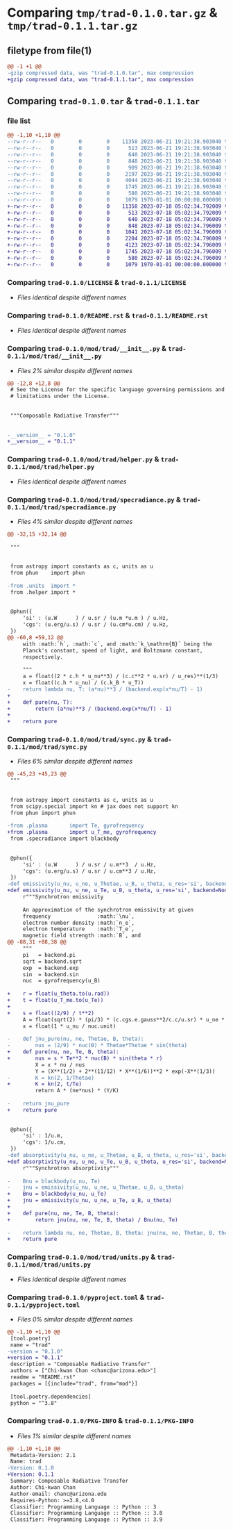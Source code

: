 # Comparing `tmp/trad-0.1.0.tar.gz` & `tmp/trad-0.1.1.tar.gz`

## filetype from file(1)

```diff
@@ -1 +1 @@
-gzip compressed data, was "trad-0.1.0.tar", max compression
+gzip compressed data, was "trad-0.1.1.tar", max compression
```

## Comparing `trad-0.1.0.tar` & `trad-0.1.1.tar`

### file list

```diff
@@ -1,10 +1,10 @@
--rw-r--r--   0        0        0    11358 2023-06-21 19:21:38.903040 trad-0.1.0/LICENSE
--rw-r--r--   0        0        0      513 2023-06-21 19:21:38.903040 trad-0.1.0/README.rst
--rw-r--r--   0        0        0      640 2023-06-21 19:21:38.903040 trad-0.1.0/mod/trad/__init__.py
--rw-r--r--   0        0        0      848 2023-06-21 19:21:38.903040 trad-0.1.0/mod/trad/helper.py
--rw-r--r--   0        0        0      909 2023-06-21 19:21:38.903040 trad-0.1.0/mod/trad/plasma.py
--rw-r--r--   0        0        0     2197 2023-06-21 19:21:38.903040 trad-0.1.0/mod/trad/specradiance.py
--rw-r--r--   0        0        0     4044 2023-06-21 19:21:38.903040 trad-0.1.0/mod/trad/sync.py
--rw-r--r--   0        0        0     1745 2023-06-21 19:21:38.903040 trad-0.1.0/mod/trad/units.py
--rw-r--r--   0        0        0      580 2023-06-21 19:21:38.903040 trad-0.1.0/pyproject.toml
--rw-r--r--   0        0        0     1079 1970-01-01 00:00:00.000000 trad-0.1.0/PKG-INFO
+-rw-r--r--   0        0        0    11358 2023-07-18 05:02:34.792009 trad-0.1.1/LICENSE
+-rw-r--r--   0        0        0      513 2023-07-18 05:02:34.792009 trad-0.1.1/README.rst
+-rw-r--r--   0        0        0      640 2023-07-18 05:02:34.796009 trad-0.1.1/mod/trad/__init__.py
+-rw-r--r--   0        0        0      848 2023-07-18 05:02:34.796009 trad-0.1.1/mod/trad/helper.py
+-rw-r--r--   0        0        0     1041 2023-07-18 05:02:34.796009 trad-0.1.1/mod/trad/plasma.py
+-rw-r--r--   0        0        0     2204 2023-07-18 05:02:34.796009 trad-0.1.1/mod/trad/specradiance.py
+-rw-r--r--   0        0        0     4123 2023-07-18 05:02:34.796009 trad-0.1.1/mod/trad/sync.py
+-rw-r--r--   0        0        0     1745 2023-07-18 05:02:34.796009 trad-0.1.1/mod/trad/units.py
+-rw-r--r--   0        0        0      580 2023-07-18 05:02:34.796009 trad-0.1.1/pyproject.toml
+-rw-r--r--   0        0        0     1079 1970-01-01 00:00:00.000000 trad-0.1.1/PKG-INFO
```

### Comparing `trad-0.1.0/LICENSE` & `trad-0.1.1/LICENSE`

 * *Files identical despite different names*

### Comparing `trad-0.1.0/README.rst` & `trad-0.1.1/README.rst`

 * *Files identical despite different names*

### Comparing `trad-0.1.0/mod/trad/__init__.py` & `trad-0.1.1/mod/trad/__init__.py`

 * *Files 2% similar despite different names*

```diff
@@ -12,8 +12,8 @@
 # See the License for the specific language governing permissions and
 # limitations under the License.
 
 
 """Composable Radiative Transfer"""
 
 
-__version__ = "0.1.0"
+__version__ = "0.1.1"
```

### Comparing `trad-0.1.0/mod/trad/helper.py` & `trad-0.1.1/mod/trad/helper.py`

 * *Files identical despite different names*

### Comparing `trad-0.1.0/mod/trad/specradiance.py` & `trad-0.1.1/mod/trad/specradiance.py`

 * *Files 4% similar despite different names*

```diff
@@ -32,15 +32,14 @@
 
 """
 
 
 from astropy import constants as c, units as u
 from phun    import phun
 
-from .units  import *
 from .helper import *
 
 
 @phun({
     'si' : (u.W      ) / u.sr / (u.m *u.m ) / u.Hz,
     'cgs': (u.erg/u.s) / u.sr / (u.cm*u.cm) / u.Hz,
 })
@@ -60,8 +59,12 @@
     with :math:`h`, :math:`c`, and :math:`k_\mathrm{B}` being the
     Planck's constant, speed of light, and Boltzmann constant,
     respectively.
 
     """
     a = float((2 * c.h * u_nu**3) / (c.c**2 * u.sr) / u_res)**(1/3)
     x = float((c.h * u_nu) / (c.k_B * u_T))
-    return lambda nu, T: (a*nu)**3 / (backend.exp(x*nu/T) - 1)
+
+    def pure(nu, T):
+        return (a*nu)**3 / (backend.exp(x*nu/T) - 1)
+
+    return pure
```

### Comparing `trad-0.1.0/mod/trad/sync.py` & `trad-0.1.1/mod/trad/sync.py`

 * *Files 6% similar despite different names*

```diff
@@ -45,23 +45,23 @@
 """
 
 
 from astropy import constants as c, units as u
 from scipy.special import kn # jax does not support kn
 from phun import phun
 
-from .plasma       import Te, gyrofrequency
+from .plasma       import u_T_me, gyrofrequency
 from .specradiance import blackbody
 
 
 @phun({
     'si' : (u.W      ) / u.sr / u.m**3  / u.Hz,
     'cgs': (u.erg/u.s) / u.sr / u.cm**3 / u.Hz,
 })
-def emissivity(u_nu, u_ne, u_Thetae, u_B, u_theta, u_res='si', backend=None):
+def emissivity(u_nu, u_ne, u_Te, u_B, u_theta, u_res='si', backend=None):
     r"""Synchrotron emissivity
 
     An approximation of the synchrotron emissivity at given
     frequency               :math:`\nu`,
     electron number density :math:`n_e`,
     electron temperature    :math:`T_e`,
     magnetic field strength :math:`B`, and
@@ -88,31 +88,38 @@
     """
     pi   = backend.pi
     sqrt = backend.sqrt
     exp  = backend.exp
     sin  = backend.sin
     nuc  = gyrofrequency(u_B)
 
+    r = float(u_theta.to(u.rad))
+    t = float(u_T_me.to(u_Te))
+
+    s = float((2/9) / t**2)
     A = float(sqrt(2) * (pi/3) * (c.cgs.e.gauss**2/c.c/u.sr) * u_ne * nuc.unit / u_res)
     x = float(1 * u_nu / nuc.unit)
 
-    def jnu_pure(nu, ne, Thetae, B, theta):
-        nus = (2/9) * nuc(B) * Thetae*Thetae * sin(theta)
+    def pure(nu, ne, Te, B, theta):
+        nus = s * Te**2 * nuc(B) * sin(theta * r)
         X = x * nu / nus
         Y = (X**(1/2) + 2**(11/12) * X**(1/6))**2 * exp(-X**(1/3))
-        K = kn(2, 1/Thetae)
+        K = kn(2, t/Te)
         return A * (ne*nus) * (Y/K)
 
-    return jnu_pure
+    return pure
 
 
 @phun({
     'si' : 1/u.m,
     'cgs': 1/u.cm,
 })
-def absorptivity(u_nu, u_ne, u_Thetae, u_B, u_theta, u_res='si', backend=None):
+def absorptivity(u_nu, u_ne, u_Te, u_B, u_theta, u_res='si', backend=None):
     r"""Synchrotron absorptivity"""
 
-    Bnu = blackbody(u_nu, Te)
-    jnu = emissivity(u_nu, u_ne, u_Thetae, u_B, u_theta)
+    Bnu = blackbody(u_nu, u_Te)
+    jnu = emissivity(u_nu, u_ne, u_Te, u_B, u_theta)
+
+    def pure(nu, ne, Te, B, theta):
+        return jnu(nu, ne, Te, B, theta) / Bnu(nu, Te)
 
-    return lambda nu, ne, Thetae, B, theta: jnu(nu, ne, Thetae, B, theta) / Bnu(nu, Thetae)
+    return pure
```

### Comparing `trad-0.1.0/mod/trad/units.py` & `trad-0.1.1/mod/trad/units.py`

 * *Files identical despite different names*

### Comparing `trad-0.1.0/pyproject.toml` & `trad-0.1.1/pyproject.toml`

 * *Files 0% similar despite different names*

```diff
@@ -1,10 +1,10 @@
 [tool.poetry]
 name = "trad"
-version = "0.1.0"
+version = "0.1.1"
 description = "Composable Radiative Transfer"
 authors = ["Chi-kwan Chan <chanc@arizona.edu>"]
 readme = "README.rst"
 packages = [{include="trad", from="mod"}]
 
 [tool.poetry.dependencies]
 python = "^3.8"
```

### Comparing `trad-0.1.0/PKG-INFO` & `trad-0.1.1/PKG-INFO`

 * *Files 1% similar despite different names*

```diff
@@ -1,10 +1,10 @@
 Metadata-Version: 2.1
 Name: trad
-Version: 0.1.0
+Version: 0.1.1
 Summary: Composable Radiative Transfer
 Author: Chi-kwan Chan
 Author-email: chanc@arizona.edu
 Requires-Python: >=3.8,<4.0
 Classifier: Programming Language :: Python :: 3
 Classifier: Programming Language :: Python :: 3.8
 Classifier: Programming Language :: Python :: 3.9
```


